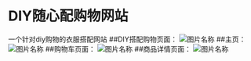 # DIY随心配购物网站
一个针对diy购物的衣服搭配网站
##DIY搭配购物页面：
![图片名称](http://upload-images.jianshu.io/upload_images/3058203-1d35fe1c40761c69.png?imageMogr2/auto-orient/strip%7CimageView2/2/w/1240)
##主页：
![图片名称](http://upload-images.jianshu.io/upload_images/3058203-1d35fe1c40761c69.png?imageMogr2/auto-orient/strip%7CimageView2/2/w/1240)
##购物车页面：
![图片名称](http://upload-images.jianshu.io/upload_images/3058203-1d35fe1c40761c69.png?imageMogr2/auto-orient/strip%7CimageView2/2/w/1240)
##商品详情页面：
![图片名称](http://upload-images.jianshu.io/upload_images/3058203-1d35fe1c40761c69.png?imageMogr2/auto-orient/strip%7CimageView2/2/w/1240)
